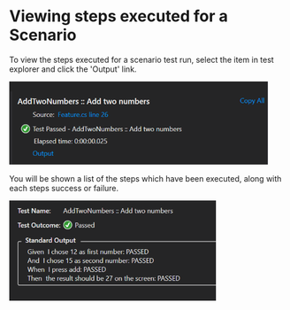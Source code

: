 # Viewing steps executed for a Scenario

To view the steps executed for a scenario test run, select the item in test explorer and click the 'Output' link.

![Screenshot of scenario test run Output link](scenario-test-results-link-screenshot.png)

You will be shown a list of the steps which have been executed, along with each steps success or failure.

![Screenshot of scenario test steps](scenario-test--result-steps-screenshot.png)